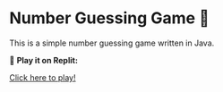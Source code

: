# Number Guessing Game 🎯

This is a simple number guessing game written in Java.

🔗 **Play it on Replit:** 

[Click here to play!](https://replit.com/@BhattMegha/Guess-the-Number#src/main/java/Main.java)

